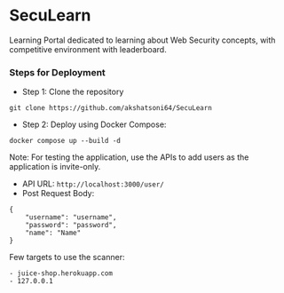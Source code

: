 # SecuLearn
Learning Portal dedicated to learning about Web Security concepts, with competitive environment with leaderboard.

### Steps for Deployment


- Step 1: Clone the repository
```
git clone https://github.com/akshatsoni64/SecuLearn
```

- Step 2: Deploy using Docker Compose:
```
docker compose up --build -d
```

Note: For testing the application, use the APIs to add users as the application is invite-only.

- API URL: ``` http://localhost:3000/user/ ```
- Post Request Body:
```
{
    "username": "username",
    "password": "password",
    "name": "Name"
}
```

Few targets to use the scanner:
```
- juice-shop.herokuapp.com
- 127.0.0.1
```